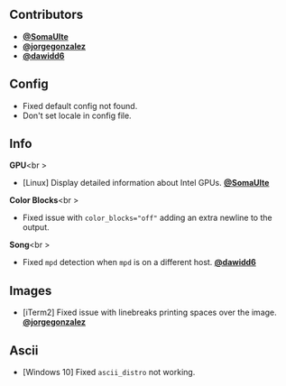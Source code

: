 ## Contributors

- **[@SomaUlte](https://github.com/SomaUlte)**
- **[@jorgegonzalez](https://github.com/jorgegonzalez)**
- **[@dawidd6](https://github.com/dawidd6)**


## Config

- Fixed default config not found.
- Don't set locale in config file.


## Info

**GPU**<br \>

- [Linux] Display detailed information about Intel GPUs. **[@SomaUlte](https://github.com/SomaUlte)**

**Color Blocks**<br \>

- Fixed issue with `color_blocks="off"` adding an extra newline to the output.

**Song**<br \>

- Fixed `mpd` detection when `mpd` is on a different host. **[@dawidd6](https://github.com/dawidd6)**


## Images

- [iTerm2] Fixed issue with linebreaks printing spaces over the image. **[@jorgegonzalez](https://github.com/jorgegonzalez)**

## Ascii

- [Windows 10] Fixed `ascii_distro` not working.
